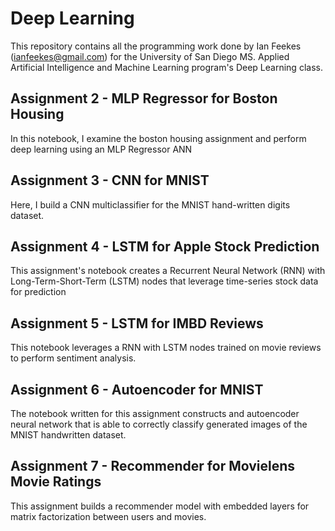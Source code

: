 # Deep Learning
This repository contains all the programming work done by Ian Feekes (ianfeekes@gmail.com) for the University of San Diego MS. Applied Artificial Intelligence and Machine Learning program's Deep Learning class.

## Assignment 2 - MLP Regressor for Boston Housing
In this notebook, I examine the boston housing assignment and perform deep learning using an MLP Regressor ANN

## Assignment 3 - CNN for MNIST
Here, I build a CNN multiclassifier for the MNIST hand-written digits dataset.

## Assignment 4 - LSTM for Apple Stock Prediction
This assignment's notebook creates a Recurrent Neural Network (RNN) with Long-Term-Short-Term (LSTM) nodes that leverage time-series stock data for prediction

## Assignment 5 - LSTM for IMBD Reviews
This notebook leverages a RNN with LSTM nodes trained on movie reviews to perform sentiment analysis.

## Assignment 6 - Autoencoder for MNIST
The notebook written for this assignment constructs and autoencoder neural network that is able to correctly classify generated images of the MNIST handwritten dataset.

## Assignment 7 - Recommender for Movielens Movie Ratings
This assignment builds a recommender model with embedded layers for matrix factorization between users and movies.